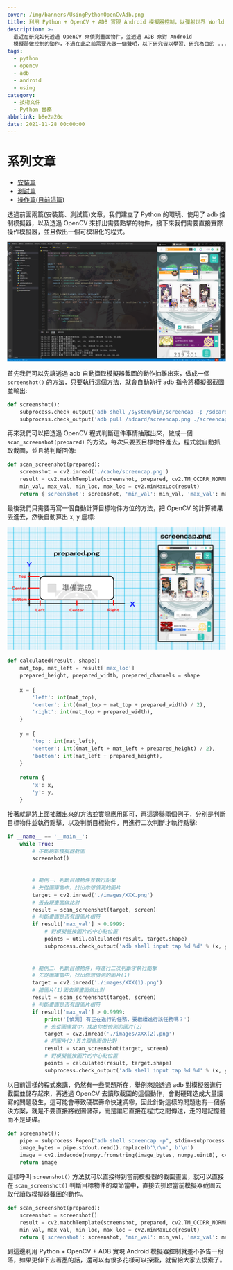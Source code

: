 ```yaml
---
cover: /img/banners/UsingPythonOpenCvAdb.png
title: 利用 Python + OpenCV + ADB 實現 Android 模擬器控制，以彈射世界 World Flipper 為例，操作篇
description: >-
  最近在研究如何透過 OpenCV 來偵測畫面物件，並透過 ADB 來對 Android
  模擬器做控制的動作，不過在此之前需要先做一個聲明，以下研究皆以學習、研究為目的 ...
tags:
  - python
  - opencv
  - adb
  - android
  - using
category:
  - 技術文件
  - Python 實務
abbrlink: b8e2a20c
date: 2021-11-28 00:00:00
---
```


# 系列文章
- [安裝篇](https://kantai235.github.io/posts/InstallPythonOpenCvAdb/)
- [測試篇](https://kantai235.github.io/posts/TestingPythonOpenCvAdb/)
- [操作篇(目前這篇)](https://kantai235.github.io/posts/UsingPythonOpenCvAdb/)

透過前面兩篇(安裝篇、測試篇)文章，我們建立了 Python 的環境、使用了 adb 控制模擬器，以及透過 OpenCV 來抓出需要點擊的物件，接下來我們需要直接實際操作模擬器，並且做出一個可模組化的程式。

![展示頁面](/img/posts/yNBwqXy.png)

首先我們可以先讓透過 adb 自動擷取模擬器截圖的動作抽離出來，做成一個 `screenshot()` 的方法，只要執行這個方法，就會自動執行 adb 指令將模擬器截圖並輸出:

```python
def screenshot():
    subprocess.check_output('adb shell /system/bin/screencap -p /sdcard/screencap.png', shell=True)
    subprocess.check_output('adb pull /sdcard/screencap.png ./screencap.png', shell=True)
```

再來我們可以把透過 OpenCV 程式判斷這件事情抽離出來，做成一個 `scan_screenshot(prepared)` 的方法，每次只要丟目標物件進去，程式就自動抓取截圖，並且將判斷回傳:

```python
def scan_screenshot(prepared):
    screenshot = cv2.imread('./cache/screencap.png')
    result = cv2.matchTemplate(screenshot, prepared, cv2.TM_CCORR_NORMED)
    min_val, max_val, min_loc, max_loc = cv2.minMaxLoc(result)
    return {'screenshot': screenshot, 'min_val': min_val, 'max_val': max_val, 'min_loc': min_loc, 'max_loc': max_loc}
```

最後我們只需要再寫一個自動計算目標物件方位的方法，把 OpenCV 的計算結果丟進去，然後自動算出 x, y 座標:

![物件與截圖範例](/img/posts/CWouOMG.png)

```python
def calculated(result, shape):
    mat_top, mat_left = result['max_loc']
    prepared_height, prepared_width, prepared_channels = shape

    x = {
        'left': int(mat_top),
        'center': int((mat_top + mat_top + prepared_width) / 2),
        'right': int(mat_top + prepared_width),
    }

    y = {
        'top': int(mat_left),
        'center': int((mat_left + mat_left + prepared_height) / 2),
        'bottom': int(mat_left + prepared_height),
    }

    return {
        'x': x,
        'y': y,
    }
```

接著就是將上面抽離出來的方法並實際應用即可，再這邊舉兩個例子，分別是判斷目標物件並執行點擊，以及判斷目標物件，再進行二次判斷才執行點擊:

```python
if __name__ == '__main__':
    while True:
        # 不斷刷新模擬器截圖
        screenshot()


        # 範例一、判斷目標物件並執行點擊
        # 先從圖庫當中，找出你想偵測的圖片
        target = cv2.imread('./images/XXX.png')
        # 丟去跟畫面做比對
        result = scan_screenshot(target, screen)
        # 判斷畫面是否有跟圖片相符
        if result['max_val'] > 0.9999:
            # 對模擬器按圖片的中心點位置
            points = util.calculated(result, target.shape)
            subprocess.check_output('adb shell input tap %d %d' % (x, y), shell=True)


        # 範例二、判斷目標物件，再進行二次判斷才執行點擊
        # 先從圖庫當中，找出你想偵測的圖片(1)
        target = cv2.imread('./images/XXX(1).png')
        # 把圖片(1)丟去跟畫面做比對
        result = scan_screenshot(target, screen)
        # 判斷畫面是否有跟圖片相符
        if result['max_val'] > 0.9999:
            print('[偵測] 有正在進行的任務，要繼續進行該任務嗎？')
            # 先從圖庫當中，找出你想偵測的圖片(2)
            target = cv2.imread('./images/XXX(2).png')
            # 把圖片(2)丟去跟畫面做比對
            result = scan_screenshot(target, screen)
            # 對模擬器按圖片的中心點位置
            points = calculated(result, target.shape)
            subprocess.check_output('adb shell input tap %d %d' % (x, y), shell=True)
```

以目前這樣的程式來講，仍然有一些問題所在，舉例來說透過 adb 對模擬器進行截圖並儲存起來，再透過 OpenCV 去讀取截圖的這個動作，會對硬碟造成大量讀寫的問題發生，這可能會導致硬碟壽命快速凋零，因此針對這樣的問題也有一個解決方案，就是不要直接將截圖儲存，而是讓它直接在程式之間傳送，走的是記憶體而不是硬碟。

```python
def screenshot():
    pipe = subprocess.Popen("adb shell screencap -p", stdin=subprocess.PIPE, stdout=subprocess.PIPE, shell=True)
    image_bytes = pipe.stdout.read().replace(b'\r\n', b'\n')
    image = cv2.imdecode(numpy.fromstring(image_bytes, numpy.uint8), cv2.IMREAD_COLOR)
    return image
```

這樣呼叫 `screenshot()` 方法就可以直接得到當前模擬器的截圖畫面，就可以直接在 `scan_screenshot()` 判斷目標物件的環節當中，直接去抓取當前模擬器截圖去取代讀取模擬器截圖的動作。

```python
def scan_screenshot(prepared):
    screenshot = screenshot()
    result = cv2.matchTemplate(screenshot, prepared, cv2.TM_CCORR_NORMED)
    min_val, max_val, min_loc, max_loc = cv2.minMaxLoc(result)
    return {'screenshot': screenshot, 'min_val': min_val, 'max_val': max_val, 'min_loc': min_loc, 'max_loc': max_loc}
```

到這邊利用 Python + OpenCV + ADB 實現 Android 模擬器控制就差不多告一段落，如果更伸下去著墨的話，還可以有很多花樣可以探索，就留給大家去摸索了。
